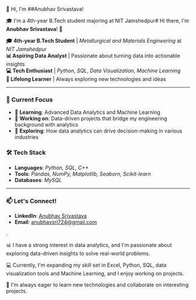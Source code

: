 👋 Hi, I'm ##Anubhav Srivastava!

🎓 I'm a 4th-year B.Tech student majoring at NIT Jamshedpur# Hi there, I'm **Anubhav Srivastava**! 👋

**🎓 4th-year B.Tech Student** | *Metallurgical and Materials Engineering* at *NIT Jamshedpur*  
**📊 Aspiring Data Analyst** | Passionate about turning data into actionable insights  
**💻 Tech Enthusiast** | *Python*, *SQL*, *Data Visualization*, *Machine Learning*  
**🚀 Lifelong Learner** | Always exploring new technologies and ideas

---

### 🚀 **Current Focus**
- 🌱 **Learning**: Advanced Data Analytics and Machine Learning
- 🔭 **Working on**: Data-driven projects that bridge my engineering background with analytics
- 🤔 **Exploring**: How data analytics can drive decision-making in various industries

### 🛠 **Tech Stack**
- **Languages**: *Python, SQL, C++*
- **Tools**: *Pandas, NumPy, Matplotlib, Seaborn, Scikit-learn*
- **Databases**: *MySQL*

---

### 📫 **Let's Connect!**
- **LinkedIn**: [Anubhav Srivastava](https://www.linkedin.com/in/anubhav-srivastava-1aa847230/)
- **Email**: anubhavsri724@gmail.com

.

📊 I have a strong interest in data analytics, and I'm passionate about exploring data-driven insights to solve real-world problems.

💻 Currently, I'm expanding my skill set in Excel, Python, SQL, data visualization tools and Machine Learning, and I enjoy working on projects.

🚀 I'm always eager to learn new technologies and collaborate on interesting projects.
